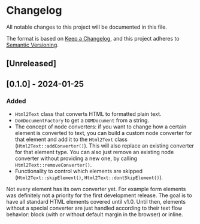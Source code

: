 # Changelog
All notable changes to this project will be documented in this file.

The format is based on [Keep a Changelog](https://keepachangelog.com/en/1.0.0/),
and this project adheres to [Semantic Versioning](https://semver.org/spec/v2.0.0.html).

## [Unreleased]

## [0.1.0] - 2024-01-25
### Added
- `Html2Text` class that converts HTML to formatted plain text.
- `DomDocumentFactory` to get a `DOMDocument` from a string.
- The concept of node converters: if you want to change how a certain element is converted to text, you can build a custom node converter for that element and add it to the `Html2Text` class (`Html2Text::addConverter()`). This will also replace an existing converter for that element type. You can also just remove an existing node converter without providing a new one, by calling `Html2Text::removeConverter()`.
- Functionality to control which elements are skipped (`Html2Text::skipElement()`, `Html2Text::dontSkipElement()`).

Not every element has its own converter yet. For example form elements was definitely not a priority for the first development release. The goal is to have all standard HTML elements covered until v1.0. Until then, elements without a special converter are just handled according to their text flow behavior: block (with or without default margin in the browser) or inline.
